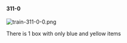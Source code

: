 #### 311-0
![train-311-0-0.png](https://github.com/lil-lab/nlvr/raw/master/nlvr/train/images/30/train-311-0-0.png "train-311-0-0.png")

There is 1 box with only blue and yellow items